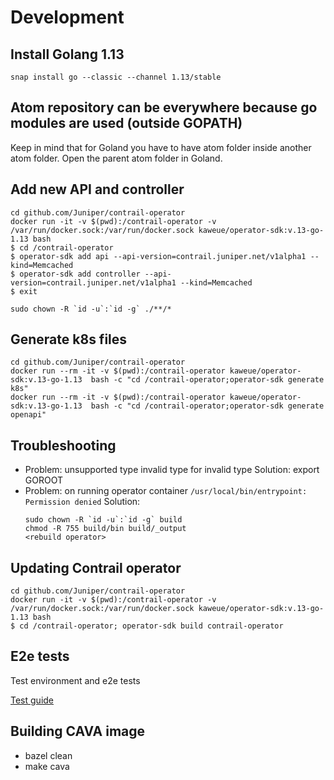 # Development

## Install Golang 1.13

```
snap install go --classic --channel 1.13/stable
```

## Atom repository can be everywhere because go modules are used (outside GOPATH)

Keep in mind that for Goland you have to have atom folder inside another atom folder.
Open the parent atom folder in Goland.

## Add new API and controller

```
cd github.com/Juniper/contrail-operator
docker run -it -v $(pwd):/contrail-operator -v /var/run/docker.sock:/var/run/docker.sock kaweue/operator-sdk:v.13-go-1.13 bash
$ cd /contrail-operator
$ operator-sdk add api --api-version=contrail.juniper.net/v1alpha1 --kind=Memcached
$ operator-sdk add controller --api-version=contrail.juniper.net/v1alpha1 --kind=Memcached
$ exit

sudo chown -R `id -u`:`id -g` ./**/*
```


## Generate k8s files

```
cd github.com/Juniper/contrail-operator
docker run --rm -it -v $(pwd):/contrail-operator kaweue/operator-sdk:v.13-go-1.13  bash -c "cd /contrail-operator;operator-sdk generate k8s"
docker run --rm -it -v $(pwd):/contrail-operator kaweue/operator-sdk:v.13-go-1.13  bash -c "cd /contrail-operator;operator-sdk generate openapi"
```

## Troubleshooting

* Problem: unsupported type invalid type for invalid type
  Solution: export GOROOT
* Problem: on running operator container `/usr/local/bin/entrypoint: Permission denied`
  Solution:
  ```
  sudo chown -R `id -u`:`id -g` build
  chmod -R 755 build/bin build/_output
  <rebuild operator>
  ```


## Updating Contrail operator
```
cd github.com/Juniper/contrail-operator
docker run -it -v $(pwd):/contrail-operator -v /var/run/docker.sock:/var/run/docker.sock kaweue/operator-sdk:v.13-go-1.13 bash
$ cd /contrail-operator; operator-sdk build contrail-operator
```

## E2e tests

Test environment and e2e tests

[Test guide](test/env/README.md)

## Building CAVA image

* bazel clean
* make cava
   
